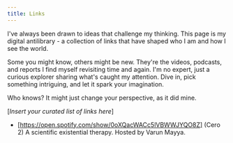 ```yaml
---
title: Links
---
```


I've always been drawn to ideas that challenge my thinking. This page is my digital antilibrary - a collection of links that have shaped who I am and how I see the world.

Some you might know, others might be new. They're the videos, podcasts, and reports I find myself revisiting time and again. I'm no expert, just a curious explorer sharing what's caught my attention. Dive in, pick something intriguing, and let it spark your imagination.

Who knows? It might just change your perspective, as it did mine.

[*Insert your curated list of links here*]

- [https://open.spotify.com/show/0oXQacWACc5lVBWWJYQO8Z] (Cero 2) A scientific existential therapy. Hosted by Varun Mayya.

